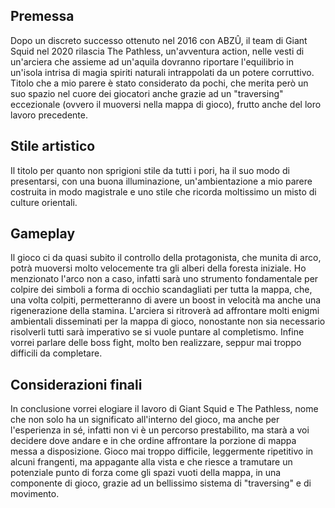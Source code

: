 ## Premessa

Dopo un discreto successo ottenuto nel 2016 con ABZÛ, il team di Giant Squid nel 2020 rilascia The Pathless, un'avventura action, nelle vesti di un'arciera che assieme ad un'aquila dovranno riportare l'equilibrio in un'isola intrisa di magia spiriti naturali intrappolati da un potere corruttivo.
Titolo che a mio parere è stato considerato da pochi, che merita però un suo spazio nel cuore dei giocatori anche grazie ad un "traversing" eccezionale (ovvero il muoversi nella mappa di gioco), frutto anche del loro lavoro precedente.

## Stile artistico

Il titolo per quanto non sprigioni stile da tutti i pori, ha il suo modo di presentarsi, con una buona illuminazione, un'ambientazione a mio parere costruita in modo magistrale e uno stile che ricorda moltissimo un misto di culture orientali.

## Gameplay

Il gioco ci da quasi subito il controllo della protagonista, che munita di arco, potrà muoversi molto velocemente tra gli alberi della foresta iniziale. Ho menzionato l'arco non a caso, infatti sarà uno strumento fondamentale per colpire dei simboli a forma di occhio scandagliati per tutta la mappa, che, una volta colpiti, permetteranno di avere un boost in velocità ma anche una rigenerazione della stamina.
L'arciera si ritroverà ad affrontare molti enigmi ambientali disseminati per la mappa di gioco, nonostante non sia necessario risolverli tutti sarà imperativo se si vuole puntare al completismo.
Infine vorrei parlare delle boss fight, molto ben realizzare, seppur mai troppo difficili da completare.

## Considerazioni finali
In conclusione vorrei elogiare il lavoro di Giant Squid e The Pathless, nome che non solo ha un significato all'interno del gioco, ma anche per l'esperienza in sé, infatti non vi è un percorso prestabilito, ma starà a voi decidere dove andare e in che ordine affrontare la porzione di mappa messa a disposizione. Gioco mai troppo difficile, leggermente ripetitivo in alcuni frangenti, ma appagante alla vista e che riesce a tramutare un potenziale punto di forza come gli spazi vuoti della mappa, in una componente di gioco, grazie ad un bellissimo sistema di "traversing" e di movimento.

